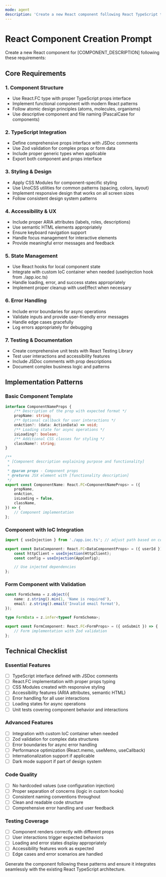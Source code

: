 ```yaml
---
mode: agent
description: 'Create a new React component following React TypeScript template best practices'
---
```


# React Component Creation Prompt

Create a new React component for [COMPONENT_DESCRIPTION] following these requirements:

## Core Requirements

### 1. Component Structure

- Use React.FC type with proper TypeScript props interface
- Implement functional component with modern React patterns
- Follow atomic design principles (atoms, molecules, organisms)
- Use descriptive component and file naming (PascalCase for components)

### 2. TypeScript Integration

- Define comprehensive props interface with JSDoc comments
- Use Zod validation for complex props or form data
- Include proper generic types when applicable
- Export both component and props interface

### 3. Styling & Design

- Apply CSS Modules for component-specific styling
- Use UnoCSS utilities for common patterns (spacing, colors, layout)
- Implement responsive design that works on all screen sizes
- Follow consistent design system patterns

### 4. Accessibility & UX

- Include proper ARIA attributes (labels, roles, descriptions)
- Use semantic HTML elements appropriately
- Ensure keyboard navigation support
- Handle focus management for interactive elements
- Provide meaningful error messages and feedback

### 5. State Management

- Use React hooks for local component state
- Integrate with custom IoC container when needed (useInjection hook from ./app.ioc.ts)
- Handle loading, error, and success states appropriately
- Implement proper cleanup with useEffect when necessary

### 6. Error Handling

- Include error boundaries for async operations
- Validate inputs and provide user-friendly error messages
- Handle edge cases gracefully
- Log errors appropriately for debugging

### 7. Testing & Documentation

- Create comprehensive unit tests with React Testing Library
- Test user interactions and accessibility features
- Include JSDoc comments with prop descriptions
- Document complex business logic and patterns

## Implementation Patterns

### Basic Component Template

```typescript
interface ComponentNameProps {
	/** Description of the prop with expected format */
	propName: string;
	/** Optional callback for user interactions */
	onAction?: (data: ActionData) => void;
	/** Loading state for async operations */
	isLoading?: boolean;
	/** Additional CSS classes for styling */
	className?: string;
}

/**
 * [Component description explaining purpose and functionality]
 *
 * @param props - Component props
 * @returns JSX element with [functionality description]
 */
export const ComponentName: React.FC<ComponentNameProps> = ({
	propName,
	onAction,
	isLoading = false,
	className,
}) => {
	// Component implementation
};
```

### Component with IoC Integration

```typescript
import { useInjection } from './app.ioc.ts'; // adjust path based on component location

export const DataComponent: React.FC<DataComponentProps> = ({ userId }) => {
	const httpClient = useInjection(HttpClient);
	const config = useInjection(AppConfig);

	// Use injected dependencies
};
```

### Form Component with Validation

```typescript
const FormSchema = z.object({
	name: z.string().min(1, 'Name is required'),
	email: z.string().email('Invalid email format'),
});

type FormData = z.infer<typeof FormSchema>;

export const FormComponent: React.FC<FormProps> = ({ onSubmit }) => {
	// Form implementation with Zod validation
};
```

## Technical Checklist

### Essential Features

- [ ] TypeScript interface defined with JSDoc comments
- [ ] React.FC implementation with proper props typing
- [ ] CSS Modules created with responsive styling
- [ ] Accessibility features (ARIA attributes, semantic HTML)
- [ ] Error handling for all user interactions
- [ ] Loading states for async operations
- [ ] Unit tests covering component behavior and interactions

### Advanced Features

- [ ] Integration with custom IoC container when needed
- [ ] Zod validation for complex data structures
- [ ] Error boundaries for async error handling
- [ ] Performance optimization (React.memo, useMemo, useCallback)
- [ ] Internationalization support if applicable
- [ ] Dark mode support if part of design system

### Code Quality

- [ ] No hardcoded values (use configuration injection)
- [ ] Proper separation of concerns (logic in custom hooks)
- [ ] Consistent naming conventions throughout
- [ ] Clean and readable code structure
- [ ] Comprehensive error handling and user feedback

### Testing Coverage

- [ ] Component renders correctly with different props
- [ ] User interactions trigger expected behaviors
- [ ] Loading and error states display appropriately
- [ ] Accessibility features work as expected
- [ ] Edge cases and error scenarios are handled

Generate the component following these patterns and ensure it integrates seamlessly with the existing React TypeScript architecture.
